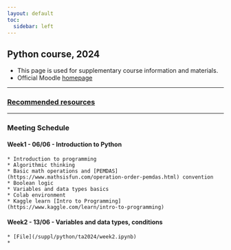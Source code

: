 ```yaml
---
layout: default
toc:
  sidebar: left
---
```


## Python course, 2024
* This page is used for supplementary course information and materials.
* Official Moodle [homepage](https://moodle.sce.ac.il/course/view.php?id=29165)

---

### [Recommended resources](/suppl/python/python_resources2024)

---

### Meeting Schedule
#### Week1 - 06/06 - Introduction to Python
    * Introduction to programming
    * Algorithmic thinking
    * Basic math operations and [PEMDAS](https://www.mathsisfun.com/operation-order-pemdas.html) convention
    * Boolean logic
    * Variables and data types basics
    * Colab environment
    * Kaggle learn [Intro to Programming](https://www.kaggle.com/learn/intro-to-programming)
#### Week2 - 13/06 - Variables and data types, conditions
    * [File](/suppl/python/ta2024/week2.ipynb)
    * 
